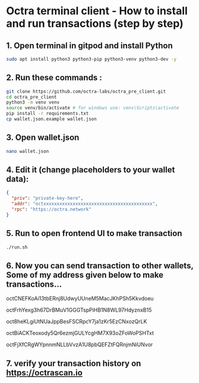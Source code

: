 # Octra terminal client - How to install and run transactions (step by step)

## 1.  Open terminal in gitpod and install Python

```bash
sudo apt install python3 python3-pip python3-venv python3-dev -y
```

## 2.  Run these commands :

```bash
git clone https://github.com/octra-labs/octra_pre_client.git
cd octra_pre_client
python3 -m venv venv
source venv/bin/activate # for windows use: venv\Scripts\activate
pip install -r requirements.txt
cp wallet.json.example wallet.json
```

## 3.  Open wallet.json 
```bash
nano wallet.json
```

## 4.  Edit it (change placeholders to your wallet data):

```json
{
  "priv": "private-key-here",
  "addr": "octxxxxxxxxxxxxxxxxxxxxxxxxxxxxxxxxxxxxxxxxx",
  "rpc": "https://octra.network"
}
```

## 5.  Run to open frontend UI to make transaction

```bash
./run.sh
```

## 6.  Now you can send transaction to other wallets, Some of my address given below to make transactions...

octCNEFKoAi13tbERnj8UdwyUUneM5MacJKhPSh5Kkvdoeu

octFrhYexg3h67DrBMuV1GGGTspPiHB1N8WL97HdyznxB15

oct8heKLgiUtNUaJppBesFSCRpcY7ja1zKr5EzCNxozQrLK

octBiACKTeoxody5Qr6ezmjGULYcgHM7X93oZFoWoPSHTxt

octFjXfCRgWYpnnmNLLbVvzA1U8pbQEFZtFQRnjmNiUNvor

## 7.  verify your transaction history on https://octrascan.io

